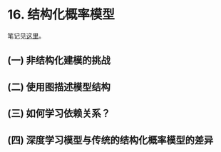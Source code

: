 # 16. 结构化概率模型

笔记见[这里](./note/16.结构化概率模型.md)。

## (一) 非结构化建模的挑战

## (二) 使用图描述模型结构

## (三) 如何学习依赖关系？

## (四) 深度学习模型与传统的结构化概率模型的差异
